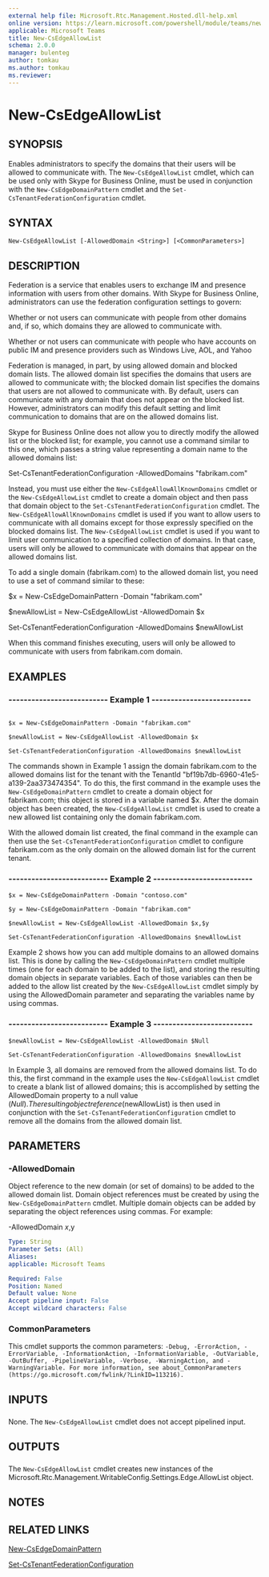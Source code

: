 ```yaml
---
external help file: Microsoft.Rtc.Management.Hosted.dll-help.xml 
online version: https://learn.microsoft.com/powershell/module/teams/new-csedgeallowlist
applicable: Microsoft Teams
title: New-CsEdgeAllowList
schema: 2.0.0
manager: bulenteg
author: tomkau
ms.author: tomkau
ms.reviewer:
---
```


# New-CsEdgeAllowList

## SYNOPSIS
Enables administrators to specify the domains that their users will be allowed to communicate with.
The `New-CsEdgeAllowList` cmdlet, which can be used only with Skype for Business Online, must be used in conjunction with the `New-CsEdgeDomainPattern` cmdlet and the `Set-CsTenantFederationConfiguration` cmdlet.

## SYNTAX

```
New-CsEdgeAllowList [-AllowedDomain <String>] [<CommonParameters>]
```

## DESCRIPTION
Federation is a service that enables users to exchange IM and presence information with users from other domains.
With Skype for Business Online, administrators can use the federation configuration settings to govern:

Whether or not users can communicate with people from other domains and, if so, which domains they are allowed to communicate with.

Whether or not users can communicate with people who have accounts on public IM and presence providers such as Windows Live, AOL, and Yahoo

Federation is managed, in part, by using allowed domain and blocked domain lists.
The allowed domain list specifies the domains that users are allowed to communicate with; the blocked domain list specifies the domains that users are not allowed to communicate with.
By default, users can communicate with any domain that does not appear on the blocked list.
However, administrators can modify this default setting and limit communication to domains that are on the allowed domains list.

Skype for Business Online does not allow you to directly modify the allowed list or the blocked list; for example, you cannot use a command similar to this one, which passes a string value representing a domain name to the allowed domains list:

Set-CsTenantFederationConfiguration -AllowedDomains "fabrikam.com"

Instead, you must use either the `New-CsEdgeAllowAllKnownDomains` cmdlet or the `New-CsEdgeAllowList` cmdlet to create a domain object and then pass that domain object to the `Set-CsTenantFederationConfiguration` cmdlet.
The `New-CsEdgeAllowAllKnownDomains` cmdlet is used if you want to allow users to communicate with all domains except for those expressly specified on the blocked domains list.
The `New-CsEdgeAllowList` cmdlet is used if you want to limit user communication to a specified collection of domains.
In that case, users will only be allowed to communicate with domains that appear on the allowed domains list.

To add a single domain (fabrikam.com) to the allowed domain list, you need to use a set of command similar to these:

$x = New-CsEdgeDomainPattern -Domain "fabrikam.com"

$newAllowList = New-CsEdgeAllowList -AllowedDomain $x

Set-CsTenantFederationConfiguration -AllowedDomains $newAllowList

When this command finishes executing, users will only be allowed to communicate with users from fabrikam.com domain.

## EXAMPLES

### -------------------------- Example 1 -------------------------- 
```

$x = New-CsEdgeDomainPattern -Domain "fabrikam.com"

$newAllowList = New-CsEdgeAllowList -AllowedDomain $x

Set-CsTenantFederationConfiguration -AllowedDomains $newAllowList
```

The commands shown in Example 1 assign the domain fabrikam.com to the allowed domains list for the tenant with the TenantId "bf19b7db-6960-41e5-a139-2aa373474354".
To do this, the first command in the example uses the `New-CsEdgeDomainPattern` cmdlet to create a domain object for fabrikam.com; this object is stored in a variable named $x.
After the domain object has been created, the `New-CsEdgeAllowList` cmdlet is used to create a new allowed list containing only the domain fabrikam.com.

With the allowed domain list created, the final command in the example can then use the `Set-CsTenantFederationConfiguration` cmdlet to configure fabrikam.com as the only domain on the allowed domain list for the current tenant.


### -------------------------- Example 2 -------------------------- 
```
$x = New-CsEdgeDomainPattern -Domain "contoso.com"

$y = New-CsEdgeDomainPattern -Domain "fabrikam.com"

$newAllowList = New-CsEdgeAllowList -AllowedDomain $x,$y

Set-CsTenantFederationConfiguration -AllowedDomains $newAllowList
```

Example 2 shows how you can add multiple domains to an allowed domains list.
This is done by calling the `New-CsEdgeDomainPattern` cmdlet multiple times (one for each domain to be added to the list), and storing the resulting domain objects in separate variables.
Each of those variables can then be added to the allow list created by the `New-CsEdgeAllowList` cmdlet simply by using the AllowedDomain parameter and separating the variables name by using commas.

### -------------------------- Example 3 -------------------------- 
```
$newAllowList = New-CsEdgeAllowList -AllowedDomain $Null

Set-CsTenantFederationConfiguration -AllowedDomains $newAllowList
```

In Example 3, all domains are removed from the allowed domains list.
To do this, the first command in the example uses the `New-CsEdgeAllowList` cmdlet to create a blank list of allowed domains; this is accomplished by setting the AllowedDomain property to a null value ($Null).
The resulting object reference ($newAllowList) is then used in conjunction with the `Set-CsTenantFederationConfiguration` cmdlet to remove all the domains from the allowed domain list.

## PARAMETERS

### -AllowedDomain
Object reference to the new domain (or set of domains) to be added to the allowed domain list.
Domain object references must be created by using the `New-CsEdgeDomainPattern` cmdlet.
Multiple domain objects can be added by separating the object references using commas.
For example:

-AllowedDomain $x,$y

```yaml
Type: String
Parameter Sets: (All)
Aliases: 
applicable: Microsoft Teams

Required: False
Position: Named
Default value: None
Accept pipeline input: False
Accept wildcard characters: False
```

### CommonParameters
This cmdlet supports the common parameters: `-Debug, -ErrorAction, -ErrorVariable, -InformationAction, -InformationVariable, -OutVariable, -OutBuffer, -PipelineVariable, -Verbose, -WarningAction, and -WarningVariable. For more information, see about_CommonParameters (https://go.microsoft.com/fwlink/?LinkID=113216).`

## INPUTS

###  
None.
The `New-CsEdgeAllowList` cmdlet does not accept pipelined input.

## OUTPUTS

###  
The `New-CsEdgeAllowList` cmdlet creates new instances of the Microsoft.Rtc.Management.WritableConfig.Settings.Edge.AllowList object.

## NOTES

## RELATED LINKS

[New-CsEdgeDomainPattern](New-CsEdgeDomainPattern.md)

[Set-CsTenantFederationConfiguration](Set-CsTenantFederationConfiguration.md)
